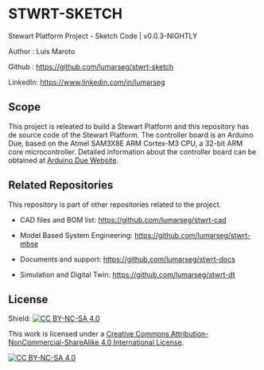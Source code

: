 # STWRT-SKETCH

Stewart Platform Project - Sketch Code | v0.0.3-NIGHTLY

Author : Luis Maroto

Github : <https://github.com/lumarseg/stwrt-sketch>

LinkedIn: <https://www.linkedin.com/in/lumarseg>

## Scope

This project is releated to build a Stewart Platform and this repository has de source code of the Stewart Platform. The controller board is an Arduino Due, based on the Atmel SAM3X8E ARM Cortex-M3 CPU, a 32-bit ARM core microcontroller. Detailed information about the controller board can be obtained at [Arduino Due Website](https://store.arduino.cc/products/arduino-due).

## Related Repositories

This repository is part of other repositories related to the project.

* CAD files and BOM list: <https://github.com/lumarseg/stwrt-cad>

* Model Based System Engineering: <https://github.com/lumarseg/stwrt-mbse>

* Documents and support: <https://github.com/lumarseg/stwrt-docs>

* Simulation and Digital Twin: <https://github.com/lumarseg/stwrt-dt>

## License

Shield: [![CC BY-NC-SA 4.0][cc-by-nc-sa-shield]][cc-by-nc-sa]

This work is licensed under a
[Creative Commons Attribution-NonCommercial-ShareAlike 4.0 International License][cc-by-nc-sa].

[![CC BY-NC-SA 4.0][cc-by-nc-sa-image]][cc-by-nc-sa]

[cc-by-nc-sa]: http://creativecommons.org/licenses/by-nc-sa/4.0/
[cc-by-nc-sa-image]: https://licensebuttons.net/l/by-nc-sa/4.0/88x31.png
[cc-by-nc-sa-shield]: https://img.shields.io/badge/License-CC%20BY--NC--SA%204.0-lightgrey.svg
